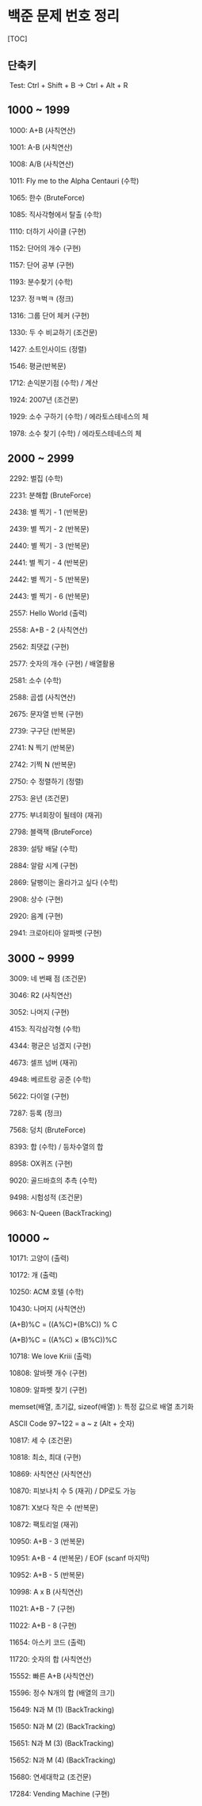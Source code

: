 # 백준 문제 번호 정리

[TOC]

## 단축키

​	Test: Ctrl + Shift + B -> Ctrl + Alt + R

## 1000 ~ 1999

​	1000: A+B (사칙연산)

​	1001: A-B (사칙연산)

​	1008: A/B (사칙연산)

​	1011: Fly me to the Alpha Centauri (수학)

​	1065: 한수 (BruteForce)

​	1085: 직사각형에서 탈출 (수학)

​	1110: 더하기 사이클 (구현)

​	1152: 단어의 개수 (구현)

​	1157: 단어 공부 (구현)

​	1193: 분수찾기 (수학)

​	1237: 정ㅋ벅ㅋ (정크)

​	1316: 그룹 단어 체커 (구현)

​	1330: 두 수 비교하기 (조건문)

​	1427: 소트인사이드 (정렬)

​	1546: 평균(반복문)

​	1712: 손익분기점 (수학)  / 계산

​	1924: 2007년 (조건문)

​	1929: 소수 구하기 (수학)	/ 에라토스테네스의 체

​	1978: 소수 찾기 (수학) / 에라토스테네스의 체

## 2000 ~ 2999

​	2292: 벌집 (수학)

​	2231: 분해합 (BruteForce)

​	2438: 별 찍기 - 1 (반복문)

​	2439: 별 찍기 - 2 (반복문)

​	2440: 별 찍기 - 3 (반복문)

​	2441: 별 찍기 - 4 (반복문)

​	2442: 별 찍기 - 5 (반복문)

​	2443: 별 찍기 - 6 (반복문)

​	2557: Hello World (출력)

​	2558: A+B - 2 (사칙연산)

​	2562: 최댓값 (구현)

​	2577: 숫자의 개수 (구현) / 배열활용

​	2581: 소수 (수학)

​	2588: 곱셉 (사칙연산)

​	2675: 문자열 반복 (구현)

​	2739: 구구단 (반복문)

​	2741: N 찍기 (반복문)

​	2742: 기찍 N (반복문)

​	2750: 수 정렬하기 (정렬)

​	2753: 윤년 (조건문)

​	2775: 부녀회장이 될테야 (재귀)

​	2798: 블랙잭 (BruteForce)

​	2839: 설탕 배달 (수학)

​	2884: 알람 시계 (구현)

​	2869: 달팽이는 올라가고 싶다 (수학)

​	2908: 상수 (구현)

​	2920: 음계 (구현)

​	2941: 크로아티아 알파벳 (구현)

## 3000 ~ 9999

​	3009: 네 번째 점 (조건문)

​	3046: R2 (사칙연산)

​	3052: 나머지 (구현)

​	4153: 직각삼각형 (수학)

​	4344: 평균은 넘겠지 (구현)

​	4673: 셀프 넘버 (재귀)

​	4948: 베르트랑 공준 (수학)

​	5622: 다이얼 (구현)

​	7287: 등록 (정크)

​	7568: 덩치 (BruteForce)

​	8393: 합 (수학) / 등차수열의 합

​	8958: OX퀴즈 (구현)

​	9020: 골드바흐의 추측 (수학)

​	9498: 시험성적 (조건문)

​	9663: N-Queen (BackTracking)

## 10000 ~

​	10171: 고양이 (출력)

​	10172: 개 (출력)

​	10250: ACM 호텔 (수학)

​	10430: 나머지 (사칙연산)

​		(A+B)%C = ((A%C)+(B%C)) % C

​		(A*B)%C = ((A%C) × (B%C))%C

​	10718: We love Kriii (출력)

​	10808: 알바펫 개수 (구현)

​	10809: 알파벳 찾기 (구현)

​		memset(배열, 초기값, sizeof(배열) ): 특정 값으로 배열 초기화

​		ASCII Code 97~122 = a ~ z (Alt + 숫자)

​	10817: 세 수 (조건문)

​	10818: 최소, 최대 (구현)

​	10869: 사칙연산 (사칙연산)

​	10870: 피보나치 수 5 (재귀) / DP로도 가능

​	10871: X보다 작은 수 (반복문)

​	10872: 팩토리얼 (재귀)

​	10950: A+B - 3 (반복문)

​	10951: A+B - 4 (반복문)	/ EOF (scanf 마지막)

​	10952: A+B - 5 (반복문)

​	10998: A x B (사칙연산)

​	11021: A+B - 7 (구현)

​	11022: A+B - 8 (구현)

​	11654: 아스키 코드 (출력)

​	11720: 숫자의 합 (사칙연산)

​	15552: 빠른 A+B (사칙연산)

​	15596: 정수 N개의 합 (배열의 크기)

​	15649: N과 M (1) (BackTracking)

​	15650: N과 M (2) (BackTracking)

​	15651: N과 M (3) (BackTracking)

​	15652: N과 M (4) (BackTracking)

​	15680: 연세대학교 (조건문)

​	17284: Vending Machine (구현)

